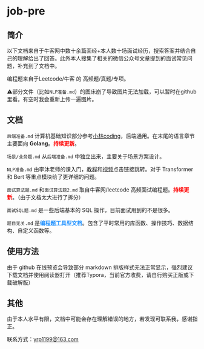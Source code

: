 # job-pre

## 简介

以下文档来自于牛客网中数十余篇面经+本人数十场面试经历，搜索答案并结合自己的理解给出了回答。此外本人搜集了相关的微信公众号文章提到的面试常见问题，补充到了文档中。

编程题来自于Leetcode/牛客 的 高频题/真题/专项。

⚠️部分文件（比如`NLP准备.md`）的图床崩了导致图片无法加载，可以暂时在github里看。有空时我会重新上传一遍图片。



## 文档

`后端准备.md` 计算机基础知识部分参考[小林coding](https://www.xiaolincoding.com/)，后端通用。在末尾的语言章节主要面向 **Golang**。<font color=red>**持续更新**</font>。

`场景/业务题.md` 从`后端准备.md` 中独立出来，主要关于场景方案设计。

`NLP准备.md` 由李沐老师的课入门，[教程](https://zh-v2.d2l.ai/chapter_preface/index.html)和[视频](https://space.bilibili.com/1567748478?spm_id_from=333.337.0.0)点击链接跳转。对于 Transformer 和 Bert 等重点模块给了更详细的问题。

`面试算法题.md` 和`面试算法题2.md` 取自牛客网/leetcode 高频面试编程题。<font color=red>**持续更新**</font>。（由于文档太大进行了拆分）

`面试SQL题.md` 是一些后端基本的 SQL 操作，目前面试用到的不是很多。

`题目无关.md` 是<font color=dodgerblue>**编程题工具型文档**</font>。包含了平时常用的库函数、操作技巧、数据结构、自定义函数等。



## 使用方法

由于 github 在线预览会导致部分 markdown 排版样式无法正常显示，强烈建议下载文档并使用阅读器打开（推荐Typora，当前官方收费，请自行购买正版或下载破解版）



## 其他

由于本人水平有限，文档中可能会存在理解错误的地方，若发现可联系我，感谢指正。

联系方式：yrp1199@163.com
